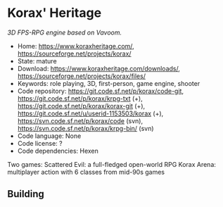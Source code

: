 # Korax' Heritage

_3D FPS-RPG engine based on Vavoom._

- Home: https://www.koraxheritage.com/, https://sourceforge.net/projects/korax/
- State: mature
- Download: https://www.koraxheritage.com/downloads/, https://sourceforge.net/projects/korax/files/
- Keywords: role playing, 3D, first-person, game engine, shooter
- Code repository: https://git.code.sf.net/p/korax/code-git, https://git.code.sf.net/p/korax/krpg-txt (+), https://git.code.sf.net/p/korax/korax-git (+), https://git.code.sf.net/u/userid-1153503/korax (+), https://svn.code.sf.net/p/korax/code (svn), https://svn.code.sf.net/p/korax/krpg-bin/ (svn)
- Code language: None
- Code license: ?
- Code dependencies: Hexen

Two games:
Scattered Evil: a full-fledged open-world RPG
Korax Arena: multiplayer action with 6 classes from mid-90s games

## Building
